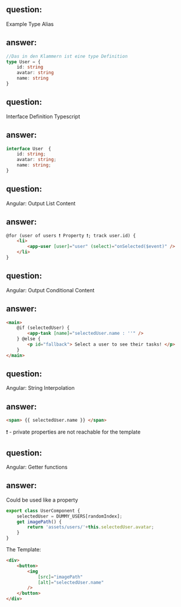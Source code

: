 ## question:
Example Type Alias 
<!-- Sides -->
## answer: 
```typescript
//Das in den Klammern ist eine type Definition
type User = {
	id: string
	avatar: string 
	name: string 
}
```
<!-- Card -->
## question: 
Interface Definition Typescript 
<!-- Sides -->
## answer: 
```typescript
interface User  {
	id: string;
	avatar: string; 
	name: string; 
}
```
<!-- Card -->
## question: 
Angular: Output List Content 
<!-- Sides -->
## answer: 
```html
@for (user of users ❗ Property ❗; track user.id) {
	<li>
		<app-user [user]="user" (select)="onSelected($event)" />
	</li>
}
```
<!-- Card -->
## question: 
Angular: Output Conditional Content
<!-- Sides -->
## answer: 
```html
<main>
	@if (selectedUser) {
		<app-task [name]="selectedUser.name : ''" />
	} @else {
		<p id="fallback"> Select a user to see their tasks! </p>
	}
</main>
```
<!-- Card -->
## question: 
Angular: String Interpolation
<!-- Sides -->
## answer: 
```html
<span> {{ selectedUser.name }} </span>
```
❗ - private properties are not reachable for the template
<!-- Card -->
## question: 
Angular: Getter functions
<!-- Sides -->
## answer: 
Could be used like a property
```typescript
export class UserComponent {
	selectedUser = DUMMY_USERS[randomIndex];
	get imagePath() {
		return 'assets/users/'+this.selectedUser.avatar;
	}
}
```
The Template: 
```html 
<div>
	<button>
		<img
			[src]="imagePath"
			[alt]="selectedUser.name"
		/>
	</button>
</div>


